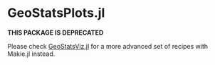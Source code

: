 # GeoStatsPlots.jl

**THIS PACKAGE IS DEPRECATED**

Please check
[GeoStatsViz.jl](https://github.com/JuliaEarth/GeoStatsViz.jl)
for a more advanced set of recipes with Makie.jl instead.
